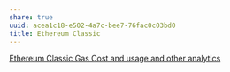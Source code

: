 ```yaml
---
share: true
uuid: acea1c18-e502-4a7c-bee7-76fac0c03bd0
title: Ethereum Classic
---
```

[Ethereum Classic Gas Cost and usage and other analytics](https://explorer.bitquery.io/ethclassic/gas)